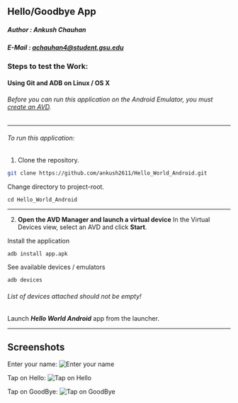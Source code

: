 
## Hello/Goodbye App
##### Author  : Ankush Chauhan
##### E-Mail  : achauhan4@student.gsu.edu

### Steps to test the Work:

#### Using Git and ADB on Linux / OS X
###### _Before you can run this application on the Android Emulator, you must [create an AVD](https://developer.android.com/tools/devices/managing-avds.html)._
____
###### To run this application:
1. Clone the repository.
```bash
git clone https://github.com/ankush2611/Hello_World_Android.git
```
Change directory to project-root.
```
cd Hello_World_Android
```
___
2. __Open the AVD Manager and launch a virtual device__
In the Virtual Devices view, select an AVD and click __Start__.

Install the application

```bash
adb install app.apk
```

See available devices / emulators
```bash
adb devices
```
###### List of devices attached should not be empty!

Launch ___Hello World Android___ app from the launcher.
____

## Screenshots
Enter your name:
![Enter your name](https://github.com/ankush2611/Hello_World_Android/blob/master/screenshots/enterName.png?raw=true "Enter your name")

Tap on Hello:
![Tap on Hello](https://github.com/ankush2611/Hello_World_Android/blob/master/screenshots/tapHello.png?raw=true "Tap on Hello")

Tap on GoodBye:
![Tap on GoodBye](https://github.com/ankush2611/Hello_World_Android/blob/master/screenshots/tapBye.png?raw=true "Tap on GoodBye")
